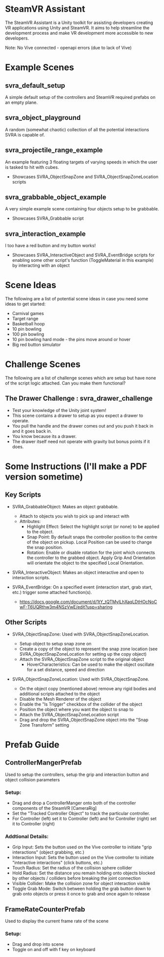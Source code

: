 # SteamVR Assistant 
The SteamVR Assistant is a Unity toolkit for assisting developers creating VR applications using Unity and SteamVR. It aims to help streamline the development process and make VR development more accessible to new developers.

Note: No Vive connected - openapi errors (due to lack of Vive)

# Example Scenes
## svra_default_setup
A simple default setup of the controllers and SteamVR required prefabs on an empty plane.

## svra_object_playground
A random (somewhat chaotic) collection of all the potential interactions SVRA is capable of.

## svra_projectile_range_example
An example featuring 3 floating targets of varying speeds in which the user is tasked to hit with cubes. 
* Showcases SVRA_ObjectSnapZone and SVRA_ObjectSnapZoneLocation scripts

## svra_grabbable_object_example
A very simple example scene containing four objects setup to be grabbable.
* Showcases SVRA_Grabbable script

## svra_interaction_example
I too have a red button and my button works!
* Showcases SVRA_InteractiveObject and SVRA_EventBridge scripts for enabling some other script's function (ToggleMaterial in this example) by interacting with an object 

# Scene Ideas
The following are a list of potential scene ideas in case you need some ideas to get started:
* Carnival games
* Target range
* Basketball hoop
* 10 pin bowling
* 100 pin bowling
* 10 pin bowling hard mode - the pins move around or hover
* Big red button simulator

# Challenge Scenes
The following are a list of challenge scenes which are setup but have none of the script logic attached. Can you make them functional?
## The Drawer Challenge : svra_drawer_challenge
* Test your knowledge of the Unity joint system! 
* This scene contains a drawer to setup as you expect a drawer to operate. 
* You pull the handle and the drawer comes out and you push it back in and it goes back in. 
* You know because its a drawer. 
* The drawer itself need not operate with gravity but bonus points if it does.

# Some Instructions (I'll make a PDF version sometime)
## Key Scripts
* SVRA_GrabbableObject: Makes an object grabbable. 
  * Attach to objects you wish to pick up and interact with
  * Attributes:
    * Highlight Effect: Select the highlight script (or none) to be applied to the object.
    * Snap Point: By default snaps the controller position to the centre of the object on pickup. Local Position can be used to change the snap position.
    * Rotation: Enable or disable rotation for the joint which connects the controller to the grabbed object. Apply Grip And Orientation will orientate the object to the specified Local Orientation.
	
* SVRA_InteractiveObject: Makes an object interactive and open to interaction scripts.

* SVRA_EventBridge: On a specified event (interaction start, grab start, etc.) trigger some attached function(s). 
  * https://docs.google.com/document/d/1tY_tQTMylLhXaqLDtHOcNoCwF-T6UQRthw3m4NSzVwE/edit?usp=sharing

## Other Scripts
* SVRA_ObjectSnapZone: Used with SVRA_ObjectSnapZoneLocation. 
  * Setup object to setup snap zone on 
  * Create a copy of the object to represent the snap zone location (see SVRA_ObjectSnapZoneLocation for setting up the copy object)
  * Attach the SVRA_ObjectSnapZone script to the original object
    * HoverCharacteristics: Can be used to make the object oscillate for a set distance, speed and direction 
  
* SVRA_ObjectSnapZoneLocation: Used with SVRA_ObjectSnapZone. 
  * On the object copy (mentioned above) remove any rigid bodies and additional scripts attached to the object
  * Disable the Mesh Renderer of the object
  * Enable the "Is Trigger" checkbox of the collider of the object
  * Position the object where you want the object to snap to
  * Attach the SVRA_ObjectSnapZoneLocation script
  * Drag and drop the SVRA_ObjectSnapZone object into the "Snap Zone Transform" setting

# Prefab Guide
## ControllerMangerPrefab
Used to setup the controllers, setup the grip and interaction button and object collision parameters
### Setup:
* Drag and drop a ControllerManger onto both of the controller components of the SteamVR [CameraRig]
* Set the "Tracked Controller Object" to track the particular controller. 
* For Controller (left) set it to Controller (left) and for Controller (right) set it to Controller (right)
### Addtional Details:
* Grip Input: Sets the button used on the Vive controller to initiate "grip interactions" (object grabbing, etc.)
* Interaction Input: Sets the button used on the Vive controller to initiate "interactive interactions" (click buttons, etc.)
* Touch Radius: Set the radius of the collision sphere collider
* Hold Radius: Set the distance you remain holding onto objects blocked by other objects / colliders before breaking the joint connection
* Visible Collider: Make the collision zone for object interaction visible
* Toggle Grab Mode: Switch between holding the grab button down to grab onto objects or press it once to grab and once again to release

## FrameRateCounterPrefab
Used to display the current frame rate of the scene
### Setup:
* Drag and drop into scene
* Toggle on and off with f key on keyboard
